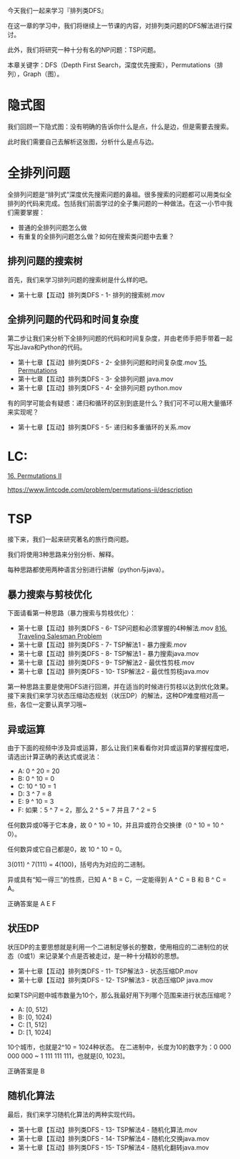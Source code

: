
今天我们一起来学习『排列类DFS』

在这一章的学习中，我们将继续上一节课的内容，对排列类问题的DFS解法进行探讨。

此外，我们将研究一种十分有名的NP问题：TSP问题。

本章关键字：DFS（Depth First Search，深度优先搜索），Permutations（排列），Graph（图）。

# 隐式图
我们回顾一下隐式图：没有明确的告诉你什么是点，什么是边，但是需要去搜索。

此时我们需要自己去解析这张图，分析什么是点与边。

# 全排列问题

全排列问题是“排列式”深度优先搜索问题的鼻祖。很多搜索的问题都可以用类似全排列的代码来完成。包括我们前面学过的全子集问题的一种做法。在这一小节中我们需要掌握：
- 普通的全排列问题怎么做
- 有重复的全排列问题怎么做？如何在搜索类问题中去重？


## 排列问题的搜索树
首先，我们来学习排列问题的搜索树是什么样的吧。

- 第十七章【互动】排列类DFS - 1- 排列的搜索树.mov 

## 全排列问题的代码和时间复杂度

第二步让我们来分析下全排列问题的代码和时间复杂度，并由老师手把手带着一起写出Java和Python的代码。 

- 第十七章【互动】排列类DFS - 2- 全排列问题和时间复杂度.mov [15. Permutations](../lintcode/15.Permutations.md)
- 第十七章【互动】排列类DFS - 3- 全排列问题 java.mov
- 第十七章【互动】排列类DFS - 4- 全排列问题 python.mov

有的同学可能会有疑惑：递归和循环的区别到底是什么？我们可不可以用大量循环来实现呢？

- 第十七章【互动】排列类DFS - 5- 递归和多重循环的关系.mov

# LC:

[16. Permutations II](16.Permutations_II.md)

https://www.lintcode.com/problem/permutations-ii/description 

# TSP
接下来，我们一起来研究著名的旅行商问题。

我们将使用3种思路来分别分析、解释。

每种思路都使用两种语言分别进行讲解（python与java）。

## 暴力搜索与剪枝优化

下面请看第一种思路（暴力搜索与剪枝优化）：
- 第十七章【互动】排列类DFS - 6- TSP问题和必须掌握的4种解法.mov [816. Traveling Salesman Problem](../lintcode/816.TSP.md)
- 第十七章【互动】排列类DFS - 7- TSP解法1 - 暴力搜索.mov
- 第十七章【互动】排列类DFS - 8- TSP解法1 - 暴力搜索java.mov
- 第十七章【互动】排列类DFS - 9- TSP解法2 - 最优性剪枝.mov
- 第十七章【互动】排列类DFS - 10- TSP解法2 - 最优性剪枝java.mov

第一种思路主要是使用DFS进行回溯，并在适当的时候进行剪枝以达到优化效果。
接下来我们来学习状态压缩动态规划（状压DP）的解法，这种DP难度相对高一些，各位一定要认真学习哦~

## 异或运算
由于下面的视频中涉及异或运算，那么让我们来看看你对异或运算的掌握程度吧，请选出计算正确的表达式或说法：
- A:
0 ^ 20 = 20
- B:
0 ^ 10 = 0
- C:
10 ^ 10 = 1
- D:
3 ^ 7 = 8
- E:
9 ^ 10 = 3
- F:
如果：5 ^ 7 = 2，那么 2 ^ 5 = 7 并且 7 ^ 2 = 5

任何数异或0等于它本身，故 0 ^ 10 = 10，并且异或符合交换律（0 ^ 10 = 10 ^ 0）。

任何数异或它自己都是0，故 10 ^ 10 = 0。

3(011) ^ 7(111) = 4(100)，括号内为对应的二进制。

异或具有“知一得三”的性质，已知 A ^ B = C，一定能得到 A ^ C = B 和 B ^ C = A。

正确答案是 A E F 

## 状压DP

状压DP的主要思想就是利用一个二进制足够长的整数，使用相应的二进制位的状态（0或1）来记录某个点是否被走过，是一种十分精妙的思想。

- 第十七章【互动】排列类DFS - 11- TSP解法3 - 状态压缩DP.mov
- 第十七章【互动】排列类DFS - 12- TSP解法3 - 状态压缩DP java.mov

如果TSP问题中城市数量为10个，那么我最好用下列哪个范围来进行状态压缩呢？
- A:
[0, 512)
- B:
[0, 1024)
- C:
[1, 512]
- D:
[1, 1024]

10个城市，也就是2^10 = 1024种状态。
在二进制中，长度为10的数字为：0 000 000 000 ~ 1 111 111 111，也就是[0, 1023]。

正确答案是 B

## 随机化算法
最后，我们来学习随机化算法的两种实现代码。
- 第十七章【互动】排列类DFS - 13- TSP解法4 - 随机化算法.mov
- 第十七章【互动】排列类DFS - 14- TSP解法4 - 随机化交换java.mov
- 第十七章【互动】排列类DFS - 15- TSP解法4 - 随机化翻转java.mov
